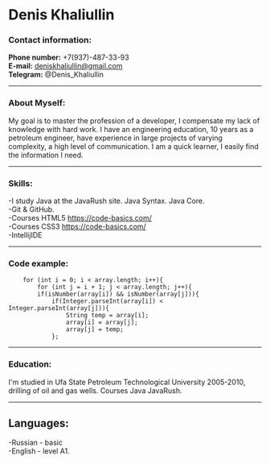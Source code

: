 # __Denis Khaliullin__

### Contact information:

**Phone number:** +7(937)-487-33-93<br>
**E-mail:** deniskhaliullin@gmail.com<br>
**Telegram:** @Denis_Khaliullin

---

### About Myself:

My goal is to master the profession of a developer, I compensate my lack of knowledge with hard work. I have an engineering education, 10 years as a petroleum engineer, have experience in large projects of varying complexity, a high level of communication. I am a quick learner, I easily find the information I need.

---

### Skills:

-I study Java at the JavaRush site. Java Syntax. Java Core.<br>
-Git & GitHub.<br>
-Courses HTML5 https://code-basics.com/<br>
-Courses CSS3 https://code-basics.com/<br>
-IntellijIDE

---

### Code example:

```public static void sort(String[] array) {
    for (int i = 0; i < array.length; i++){
        for (int j = i + 1; j < array.length; j++){
        if(isNumber(array[i]) && isNumber(array[j])){
            if(Integer.parseInt(array[i]) < Integer.parseInt(array[j])){
                String temp = array[i];
                array[i] = array[j];
                array[j] = temp;
            };
```
---

### Education:

I'm studied in Ufa State Petroleum Technological University 2005-2010, drilling of oil and gas wells. Courses Java JavaRush.

---

## Languages:

-Russian - basic<br>
-English - level A1.